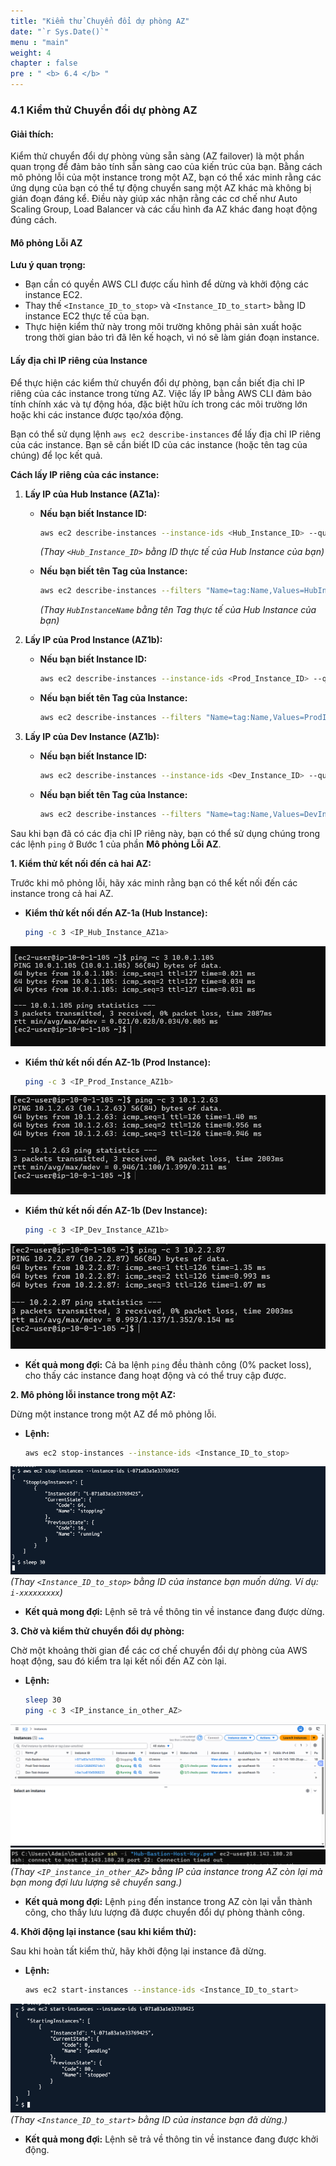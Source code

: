 ```yaml
---
title: "Kiểm thử Chuyển đổi dự phòng AZ"
date: "`r Sys.Date()`"
menu : "main"
weight: 4
chapter : false
pre : " <b> 6.4 </b> "
---
```


### 4.1 Kiểm thử Chuyển đổi dự phòng AZ

#### Giải thích:
Kiểm thử chuyển đổi dự phòng vùng sẵn sàng (AZ failover) là một phần quan trọng để đảm bảo tính sẵn sàng cao của kiến trúc của bạn. Bằng cách mô phỏng lỗi của một instance trong một AZ, bạn có thể xác minh rằng các ứng dụng của bạn có thể tự động chuyển sang một AZ khác mà không bị gián đoạn đáng kể. Điều này giúp xác nhận rằng các cơ chế như Auto Scaling Group, Load Balancer và các cấu hình đa AZ khác đang hoạt động đúng cách.

#### Mô phỏng Lỗi AZ

**Lưu ý quan trọng:**
*   Bạn cần có quyền AWS CLI được cấu hình để dừng và khởi động các instance EC2.
*   Thay thế `<Instance_ID_to_stop>` và `<Instance_ID_to_start>` bằng ID instance EC2 thực tế của bạn.
*   Thực hiện kiểm thử này trong môi trường không phải sản xuất hoặc trong thời gian bảo trì đã lên kế hoạch, vì nó sẽ làm gián đoạn instance.

#### Lấy địa chỉ IP riêng của Instance

Để thực hiện các kiểm thử chuyển đổi dự phòng, bạn cần biết địa chỉ IP riêng của các instance trong từng AZ. Việc lấy IP bằng AWS CLI đảm bảo tính chính xác và tự động hóa, đặc biệt hữu ích trong các môi trường lớn hoặc khi các instance được tạo/xóa động.

Bạn có thể sử dụng lệnh `aws ec2 describe-instances` để lấy địa chỉ IP riêng của các instance. Bạn sẽ cần biết ID của các instance (hoặc tên tag của chúng) để lọc kết quả.

**Cách lấy IP riêng của các instance:**

1.  **Lấy IP của Hub Instance (AZ1a):**
    *   **Nếu bạn biết Instance ID:**
        ```bash
        aws ec2 describe-instances --instance-ids <Hub_Instance_ID> --query "Reservations[].Instances[].PrivateIpAddress" --output text
        ```
        *(Thay `<Hub_Instance_ID>` bằng ID thực tế của Hub Instance của bạn)*

    *   **Nếu bạn biết tên Tag của Instance:**
        ```bash
        aws ec2 describe-instances --filters "Name=tag:Name,Values=HubInstanceName" --query "Reservations[].Instances[].PrivateIpAddress" --output text
        ```
        *(Thay `HubInstanceName` bằng tên Tag thực tế của Hub Instance của bạn)*

2.  **Lấy IP của Prod Instance (AZ1b):**
    *   **Nếu bạn biết Instance ID:**
        ```bash
        aws ec2 describe-instances --instance-ids <Prod_Instance_ID> --query "Reservations[].Instances[].PrivateIpAddress" --output text
        ```
    *   **Nếu bạn biết tên Tag của Instance:**
        ```bash
        aws ec2 describe-instances --filters "Name=tag:Name,Values=ProdInstanceName" --query "Reservations[].Instances[].PrivateIpAddress" --output text
        ```

3.  **Lấy IP của Dev Instance (AZ1b):**
    *   **Nếu bạn biết Instance ID:**
        ```bash
        aws ec2 describe-instances --instance-ids <Dev_Instance_ID> --query "Reservations[].Instances[].PrivateIpAddress" --output text
        ```
    *   **Nếu bạn biết tên Tag của Instance:**
        ```bash
        aws ec2 describe-instances --filters "Name=tag:Name,Values=DevInstanceName" --query "Reservations[].Instances[].PrivateIpAddress" --output text
        ```

Sau khi bạn đã có các địa chỉ IP riêng này, bạn có thể sử dụng chúng trong các lệnh `ping` ở Bước 1 của phần **Mô phỏng Lỗi AZ**.

**1. Kiểm thử kết nối đến cả hai AZ:**

Trước khi mô phỏng lỗi, hãy xác minh rằng bạn có thể kết nối đến các instance trong cả hai AZ.

*   **Kiểm thử kết nối đến AZ-1a (Hub Instance):**
    ```bash
    ping -c 3 <IP_Hub_Instance_AZ1a>
    ```
![](/images/6.testing-monitoring/hinh-35.png)
*   **Kiểm thử kết nối đến AZ-1b (Prod Instance):**
    ```bash
    ping -c 3 <IP_Prod_Instance_AZ1b>
    ```
![](/images/6.testing-monitoring/hinh-36.png)
*   **Kiểm thử kết nối đến AZ-1b (Dev Instance):**
    ```bash
    ping -c 3 <IP_Dev_Instance_AZ1b>
    ```
![](/images/6.testing-monitoring/hinh-37.png)
*   **Kết quả mong đợi:** Cả ba lệnh `ping` đều thành công (0% packet loss), cho thấy các instance đang hoạt động và có thể truy cập được.

**2. Mô phỏng lỗi instance trong một AZ:**

Dừng một instance trong một AZ để mô phỏng lỗi.

*   **Lệnh:**
    ```bash
    aws ec2 stop-instances --instance-ids <Instance_ID_to_stop>
    ```
![](/images/6.testing-monitoring/hinh-38.png)
    *(Thay `<Instance_ID_to_stop>` bằng ID của instance bạn muốn dừng. Ví dụ: `i-xxxxxxxxx`)*

*   **Kết quả mong đợi:** Lệnh sẽ trả về thông tin về instance đang được dừng.

**3. Chờ và kiểm thử chuyển đổi dự phòng:**

Chờ một khoảng thời gian để các cơ chế chuyển đổi dự phòng của AWS hoạt động, sau đó kiểm tra lại kết nối đến AZ còn lại.

*   **Lệnh:**
    ```bash
    sleep 30
    ping -c 3 <IP_instance_in_other_AZ>
    ```
![](/images/6.testing-monitoring/hinh-39.png)
![](/images/6.testing-monitoring/hinh-40.png)
    *(Thay `<IP_instance_in_other_AZ>` bằng IP của instance trong AZ còn lại mà bạn mong đợi lưu lượng sẽ chuyển sang.)*

*   **Kết quả mong đợi:** Lệnh `ping` đến instance trong AZ còn lại vẫn thành công, cho thấy lưu lượng đã được chuyển đổi dự phòng thành công.

**4. Khởi động lại instance (sau khi kiểm thử):**

Sau khi hoàn tất kiểm thử, hãy khởi động lại instance đã dừng.

*   **Lệnh:**
    ```bash
    aws ec2 start-instances --instance-ids <Instance_ID_to_start>
    ```
![](/images/6.testing-monitoring/hinh-41.png)
    *(Thay `<Instance_ID_to_start>` bằng ID của instance bạn đã dừng.)*

*   **Kết quả mong đợi:** Lệnh sẽ trả về thông tin về instance đang được khởi động.

